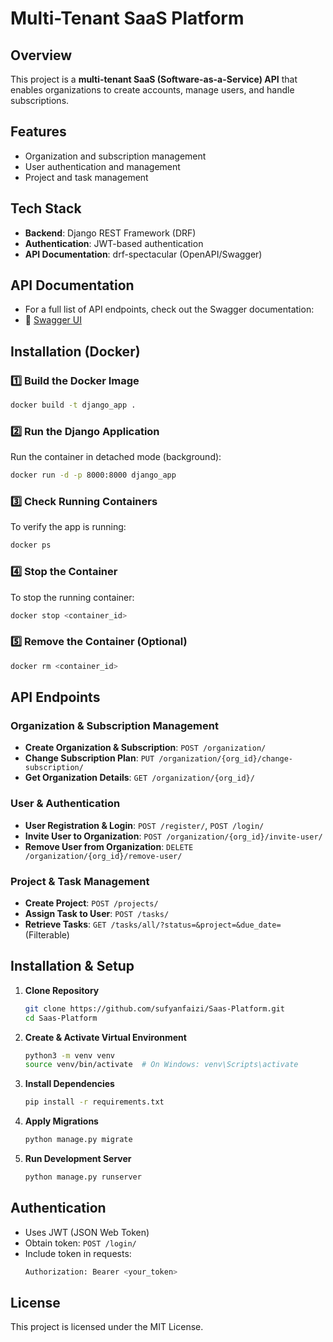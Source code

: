 # Multi-Tenant SaaS Platform

## Overview
This project is a **multi-tenant SaaS (Software-as-a-Service) API** that enables organizations to create accounts, manage users, and handle subscriptions.

## Features
- Organization and subscription management
- User authentication and management
- Project and task management

## Tech Stack
- **Backend**: Django REST Framework (DRF)
- **Authentication**: JWT-based authentication
- **API Documentation**: drf-spectacular (OpenAPI/Swagger)

## API Documentation

- For a full list of API endpoints, check out the Swagger documentation:
- 🔗 [Swagger UI](http://127.0.0.1:8000/api/docs/)

## Installation (Docker)
### 1️⃣ Build the Docker Image
```bash
docker build -t django_app .
```

### 2️⃣ Run the Django Application
Run the container in detached mode (background):
```bash
docker run -d -p 8000:8000 django_app
```

### 3️⃣ Check Running Containers
To verify the app is running:
```bash
docker ps
```

### 4️⃣ Stop the Container
To stop the running container:
```bash
docker stop <container_id>
```

### 5️⃣ Remove the Container (Optional)
```bash
docker rm <container_id>
```


## API Endpoints
### Organization & Subscription Management
- **Create Organization & Subscription**: `POST /organization/`
- **Change Subscription Plan**: `PUT /organization/{org_id}/change-subscription/`
- **Get Organization Details**: `GET /organization/{org_id}/`

### User & Authentication
- **User Registration & Login**: `POST /register/`, `POST /login/`
- **Invite User to Organization**: `POST /organization/{org_id}/invite-user/`
- **Remove User from Organization**: `DELETE /organization/{org_id}/remove-user/`

### Project & Task Management
- **Create Project**: `POST /projects/`
- **Assign Task to User**: `POST /tasks/`
- **Retrieve Tasks**: `GET /tasks/all/?status=&project=&due_date=` (Filterable)

## Installation & Setup
1. **Clone Repository**
   ```sh
   git clone https://github.com/sufyanfaizi/Saas-Platform.git
   cd Saas-Platform
   ```
2. **Create & Activate Virtual Environment**
   ```sh
   python3 -m venv venv
   source venv/bin/activate  # On Windows: venv\Scripts\activate
   ```
3. **Install Dependencies**
   ```sh
   pip install -r requirements.txt
   ```
4. **Apply Migrations**
   ```sh
   python manage.py migrate
   ```
5. **Run Development Server**
   ```sh
   python manage.py runserver
   ```

## Authentication
- Uses JWT (JSON Web Token)
- Obtain token: `POST /login/`
- Include token in requests:
  ```sh
  Authorization: Bearer <your_token>
  ```

## License
This project is licensed under the MIT License.



